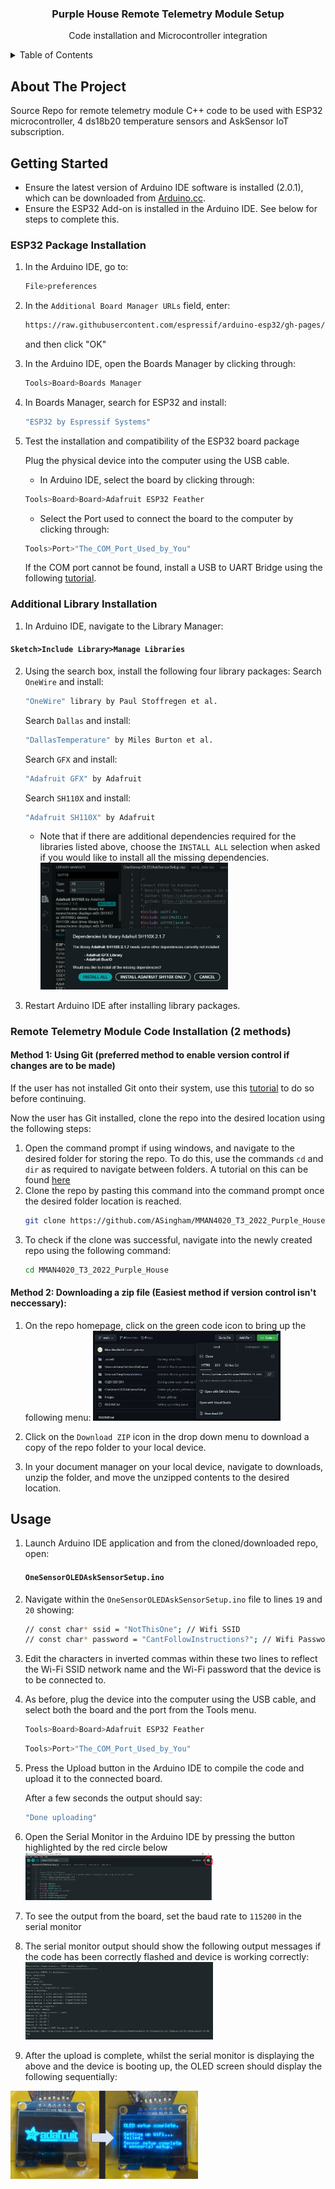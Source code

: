 <div align="center">
  <h3 align="center">Purple House Remote Telemetry Module Setup</h3>
  <p align="center">
    Code installation and Microcontroller integration
  </p>
</div>

<!-- TABLE OF CONTENTS -->
<details>
  <summary>Table of Contents</summary>
  <ol>
    <li><a href="#about-the-project">About The Project</a></li>
    <li><a href="#getting-started">Getting Started</a></li>
    <ul>
      <li><a href="#ESP32-package-installation">ESP32 Package Installation</a></li>
      <li><a href="#Additional-Library-installation">Additional Library Installation</a></li>
      <li><a href="#Remote-Telemetry-Module-Code-Installation">Remote Telemetry Module Code Installation</a></li>
    </ul>
    <li><a href="#usage">Flashing Code onto MC </a></li>
  </ol>
</details>


<!-- ABOUT THE PROJECT -->
## About The Project
Source Repo for remote telemetry module C++ code to be used with ESP32 microcontroller, 4 ds18b20 temperature sensors and AskSensor IoT subscription.


<!-- GETTING STARTED -->
## Getting Started
* Ensure the latest version of Arduino IDE software is installed (2.0.1), which can be downloaded from [Arduino.cc](https://www.arduino.cc/en/software/).
* Ensure the ESP32 Add-on is installed in the Arduino IDE. See below for steps to complete this. 

### ESP32 Package Installation
1. In the Arduino IDE, go to: 
    ```sh
    File>preferences
    ```
2. In the `Additional Board Manager URLs` field, enter:
    ```sh
    https://raw.githubusercontent.com/espressif/arduino-esp32/gh-pages/package_esp32_index.json
    ```
    and then click "OK"

3. In the Arduino IDE, open the Boards Manager by clicking through:
    ```sh
    Tools>Board>Boards Manager
    ```
    
4. In Boards Manager, search for ESP32 and install:
    ```sh
    "ESP32 by Espressif Systems"
    ```
5. Test the installation and compatibility of the ESP32 board package 
    
    Plug the physical device into the computer using the USB cable. 
    * In Arduino IDE, select the board by clicking through:
    ```sh
    Tools>Board>Board>Adafruit ESP32 Feather
    ```
    * Select the Port used to connect the board to the computer by clicking through:
    ```sh
    Tools>Port>"The_COM_Port_Used_by_You"
    ```
    If the COM port cannot be found, install a USB to UART Bridge using the following [tutorial](https://www.silabs.com/developers/usb-to-uart-bridge-vcp-drivers).

### Additional Library Installation
1. In Arduino IDE, navigate to the Library Manager:
#### `Sketch>Include Library>Manage Libraries`

2. Using the search box, install the following four library packages:
    Search `OneWire` and install:
    ```sh
    "OneWire" library by Paul Stoffregen et al.
    ```
    Search `Dallas` and install:
    ```sh
    "DallasTemperature" by Miles Burton et al. 
    ```
    Search `GFX` and install:
    ```sh
    "Adafruit GFX" by Adafruit
    ```
    Search `SH110X` and install:
    ```sh
    "Adafruit SH110X" by Adafruit
    ```
    
    * Note that if there are additional dependencies required for the libraries listed above, choose the `INSTALL ALL` selection when asked if you would like to install all the missing dependencies.
<img
  src="images/install-all.png"
  alt="Alt text"
  style="display: inline-block; margin: 0 auto; max-width: 300px">

3. Restart Arduino IDE after installing library packages.

### Remote Telemetry Module Code Installation (2 methods)
#### Method 1: Using Git (preferred method to enable version control if changes are to be made)

If the user has not installed Git onto their system, use this [tutorial](https://github.com/git-guides/install-git) to do so before continuing.

Now the user has Git installed, clone the repo into the desired location using the following steps:
1. Open the command prompt if using windows, and navigate to the desired folder for storing the repo.
    To do this, use the commands `cd` and `dir` as required to navigate between folders. A tutorial on this can be found [here](https://www.digitalcitizen.life/command-prompt-how-use-basic-commands/)
2. Clone the repo by pasting this command into the command prompt once the desired folder location is reached.
    ```sh
    git clone https://github.com/ASingham/MMAN4020_T3_2022_Purple_House.git
    ```
3. To check if the clone was successful, navigate into the newly created repo using the following command:
    ```sh
    cd MMAN4020_T3_2022_Purple_House
    ```

#### Method 2: Downloading a zip file (Easiest method if version control isn't neccessary): 
1. On the repo homepage, click on the green code icon to bring up the following menu:
<img
  src="images/code-location.png"
  alt="Alt text"
  style="display: inline-block; margin: 0 auto; max-width: 300px">

2. Click on the `Download ZIP` icon in the drop down menu to download a copy of the repo folder to your local device.

3. In your document manager on your local device, navigate to downloads, unzip the folder, and move the unzipped contents to the desired location. 



## Usage
1. Launch Arduino IDE application and from the cloned/downloaded repo, open:
    #### `OneSensorOLEDAskSensorSetup.ino`

2. Navigate within the `OneSensorOLEDAskSensorSetup.ino` file to lines `19` and `20` showing:
    ```sh
    // const char* ssid = "NotThisOne"; // Wifi SSID
    // const char* password = "CantFollowInstructions?"; // Wifi Password
    ```
    
3. Edit the characters in inverted commas within these two lines to reflect the Wi-Fi SSID network name and the Wi-Fi password that the device is to be connected to.

2. As before, plug the device into the computer using the USB cable, and select both the board and the port from the Tools menu.
    ```sh
    Tools>Board>Board>Adafruit ESP32 Feather
    ```
    ```sh
    Tools>Port>"The_COM_Port_Used_by_You"
    ```
3. Press the Upload button in the Arduino IDE to compile the code and upload it to the connected board. 
    
    After a few seconds the output should say:
    ```sh
    "Done uploading"
    ```

4. Open the Serial Monitor in the Arduino IDE by pressing the button highlighted by the red circle below
<img
  src="images/serial-monitor.png"
  alt="Alt text"
  style="display: inline-block; margin: 0 auto; max-width: 300px">
    
5. To see the output from the board, set the baud rate to `115200` in the serial monitor

6. The serial monitor output should show the following output messages if the code has been correctly flashed and device is working correctly:
<img
  src="images/serial-output-setup-complete.png"
  alt="Alt text"
  style="display: inline-block; margin: 0 auto; max-width: 300px">

7. After the upload is complete, whilst the serial monitor is displaying the above and the device is booting up, the OLED screen should display the following sequentially:

<img
  src="images/screen-progression.jpg"
  alt="Alt text"
  style="display: inline-block; margin: 0 auto; max-width: 300px">
